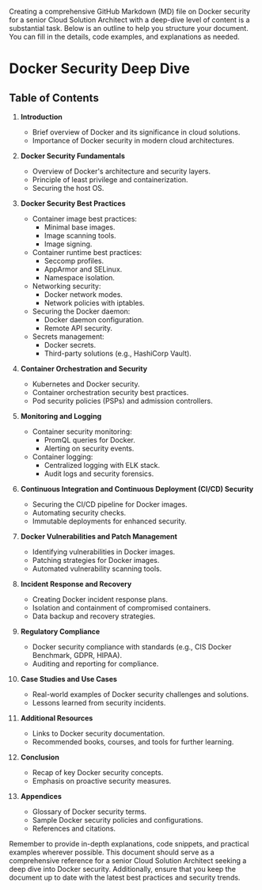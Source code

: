 Creating a comprehensive GitHub Markdown (MD) file on Docker security for a senior Cloud Solution Architect with a deep-dive level of content is a substantial task. Below is an outline to help you structure your document. You can fill in the details, code examples, and explanations as needed.

# Docker Security Deep Dive

## Table of Contents
1. **Introduction**
    - Brief overview of Docker and its significance in cloud solutions.
    - Importance of Docker security in modern cloud architectures.

2. **Docker Security Fundamentals**
    - Overview of Docker's architecture and security layers.
    - Principle of least privilege and containerization.
    - Securing the host OS.

3. **Docker Security Best Practices**
    - Container image best practices:
        - Minimal base images.
        - Image scanning tools.
        - Image signing.
    - Container runtime best practices:
        - Seccomp profiles.
        - AppArmor and SELinux.
        - Namespace isolation.
    - Networking security:
        - Docker network modes.
        - Network policies with iptables.
    - Securing the Docker daemon:
        - Docker daemon configuration.
        - Remote API security.
    - Secrets management:
        - Docker secrets.
        - Third-party solutions (e.g., HashiCorp Vault).

4. **Container Orchestration and Security**
    - Kubernetes and Docker security.
    - Container orchestration security best practices.
    - Pod security policies (PSPs) and admission controllers.

5. **Monitoring and Logging**
    - Container security monitoring:
        - PromQL queries for Docker.
        - Alerting on security events.
    - Container logging:
        - Centralized logging with ELK stack.
        - Audit logs and security forensics.

6. **Continuous Integration and Continuous Deployment (CI/CD) Security**
    - Securing the CI/CD pipeline for Docker images.
    - Automating security checks.
    - Immutable deployments for enhanced security.

7. **Docker Vulnerabilities and Patch Management**
    - Identifying vulnerabilities in Docker images.
    - Patching strategies for Docker images.
    - Automated vulnerability scanning tools.

8. **Incident Response and Recovery**
    - Creating Docker incident response plans.
    - Isolation and containment of compromised containers.
    - Data backup and recovery strategies.

9. **Regulatory Compliance**
    - Docker security compliance with standards (e.g., CIS Docker Benchmark, GDPR, HIPAA).
    - Auditing and reporting for compliance.

10. **Case Studies and Use Cases**
    - Real-world examples of Docker security challenges and solutions.
    - Lessons learned from security incidents.

11. **Additional Resources**
    - Links to Docker security documentation.
    - Recommended books, courses, and tools for further learning.

12. **Conclusion**
    - Recap of key Docker security concepts.
    - Emphasis on proactive security measures.

13. **Appendices**
    - Glossary of Docker security terms.
    - Sample Docker security policies and configurations.
    - References and citations.

Remember to provide in-depth explanations, code snippets, and practical examples wherever possible. This document should serve as a comprehensive reference for a senior Cloud Solution Architect seeking a deep dive into Docker security. Additionally, ensure that you keep the document up to date with the latest best practices and security trends.
